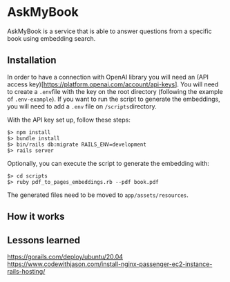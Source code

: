 # AskMyBook

AskMyBook is a service that is able to answer questions from a specific book using embedding search. 

## Installation
In order to have a connection with OpenAI library you will need an (API access key)[https://platform.openai.com/account/api-keys]. You will need to create a `.env`file with the key on the root directory (following the example of `.env-example`).
If you want to run the script to generate the embeddings, you will need to add a `.env` file on `/scripts`directory.

With the API key set up, follow these steps:
```
$> npm install
$> bundle install
$> bin/rails db:migrate RAILS_ENV=development
$> rails server
```
Optionally, you can execute the script to generate the embedding with:
```
$> cd scripts
$> ruby pdf_to_pages_embeddings.rb --pdf book.pdf
```
The generated files need to be moved to `app/assets/resources`.

## How it works

## Lessons learned


https://gorails.com/deploy/ubuntu/20.04
https://www.codewithjason.com/install-nginx-passenger-ec2-instance-rails-hosting/
